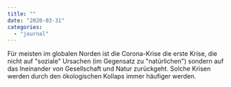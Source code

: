 ```yaml
---
title: ""
date: "2020-03-31"
categories: 
  - "journal"
---
```


Für meisten im globalen Norden ist die Corona-Krise die erste Krise, die nicht auf "soziale" Ursachen (im Gegensatz zu "natürlichen") sondern auf das Ineinander von Gesellschaft und Natur zurückgeht. Solche Krisen werden durch den ökologischen Kollaps immer häufiger werden.
